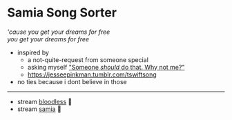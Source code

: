 ﻿# Samia Song Sorter
*'cause you get your dreams for free*\
*you get your dreams for free*

- inspired by
  - a not-quite-request from someone special
  - asking myself ["Someone *should* do that. Why not me?"](https://twitter.com/ChanaMessinger/status/1463160594941554696)
  - https://jesseepinkman.tumblr.com/tswiftsong
- no ties because i dont believe in those

---

- stream [bloodless](https://open.spotify.com/album/37mwvUCrctINwVYeayXa7h) 🩶
- stream [samia](https://open.spotify.com/artist/1Uk1GyijF6fSfX4mWq5bfR) 💝
